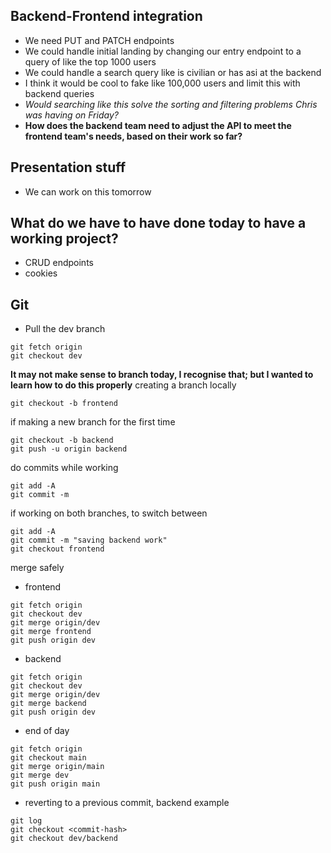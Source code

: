 ## Backend-Frontend integration
* We need PUT and PATCH endpoints
* We could handle initial landing by changing our entry endpoint to a query of like the top 1000 users
* We could handle a search query like is civilian or has asi at the backend
* I think it would be cool to fake like 100,000 users and limit this with backend queries
* *Would searching like this solve the sorting and filtering problems Chris was having on Friday?*
* **How does the backend team need to adjust the API to meet the frontend team's needs, based on their work so far?**
## Presentation stuff
* We can work on this tomorrow
## What do we have to have done today to have a working project?
* CRUD endpoints
* cookies
## Git
* Pull the dev branch 
```
git fetch origin
git checkout dev
```
**It may not make sense to branch today, I recognise that; but I wanted to learn how to do this properly** 
creating a branch locally
```
git checkout -b frontend  
```
if making a new branch for the first time
```
git checkout -b backend  
git push -u origin backend
```
do commits while working
```
git add -A
git commit -m
```
if working on both branches, to switch between
```
git add -A
git commit -m "saving backend work"
git checkout frontend
```
merge safely
* frontend
```
git fetch origin
git checkout dev
git merge origin/dev
git merge frontend 
git push origin dev
```
* backend
```
git fetch origin
git checkout dev
git merge origin/dev
git merge backend 
git push origin dev

```
* end of day
```
git fetch origin
git checkout main
git merge origin/main
git merge dev
git push origin main
```
* reverting to a previous commit, backend example
```
git log
git checkout <commit-hash>
git checkout dev/backend
```

